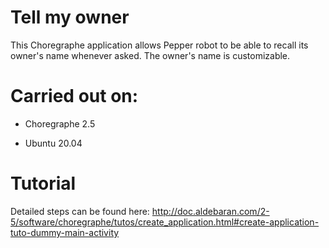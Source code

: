 # Tell my owner
This Choregraphe application allows Pepper robot to be able to recall its owner's name whenever asked. The owner's name is customizable.

# Carried out on:
- Choregraphe 2.5

- Ubuntu 20.04

# Tutorial
Detailed steps can be found here: http://doc.aldebaran.com/2-5/software/choregraphe/tutos/create_application.html#create-application-tuto-dummy-main-activity
